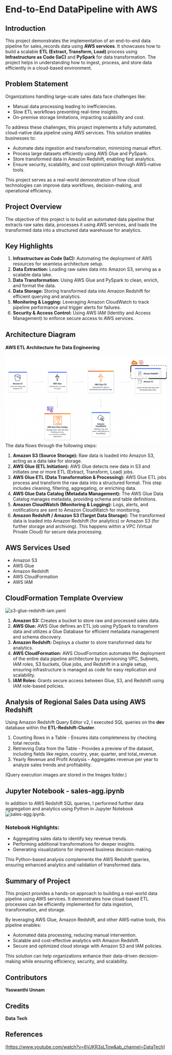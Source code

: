 # End-to-End DataPipeline with AWS

## Introduction
This project demonstrates the implementation of an end-to-end data pipeline for sales_records data using <strong>AWS services</strong>. It showcases how to build a scalable <strong>ETL (Extract, Transform, Load)</strong> process using <strong>Infrastructure as Code (IaC)</strong> and <strong>PySpark</strong> for data transformation. The project helps in understanding how to ingest, process, and store data efficiently in a cloud-based environment.

## Problem Statement
Organizations handling large-scale sales data face challenges like:

- Manual data processing leading to inefficiencies.
- Slow ETL workflows preventing real-time insights.
- On-premise storage limitations, impacting scalability and cost.

To address these challenges, this project implements a fully automated, cloud-native data pipeline using AWS services. This solution enables businesses to:
- Automate data ingestion and transformation, minimizing manual effort.
- Process large datasets efficiently using AWS Glue and PySpark.
- Store transformed data in Amazon Redshift, enabling fast analytics.
- Ensure security, scalability, and cost optimization through AWS-native tools.

This project serves as a real-world demonstration of how cloud technologies can improve data workflows, decision-making, and operational efficiency.

## Project Overview
The objective of this project is to build an automated data pipeline that extracts raw sales data, processes it using AWS services, and loads the transformed data into a structured data warehouse for analytics.

## Key Highlights

1. <strong>Infrastructure as Code (IaC):</strong> Automating the deployment of AWS resources for seamless architecture setup.
2. <strong>Data Extraction:</strong> Loading raw sales data into Amazon S3, serving as a scalable data lake.
3. <strong>Data Transformation:</strong> Using AWS Glue and PySpark to clean, enrich, and format the data.
4. <strong>Data Storage:</strong> Storing transformed data into Amazon Redshift for efficient querying and analytics.
5. <strong>Monitoring & Logging:</strong> Leveraging Amazon CloudWatch to track pipeline performance and trigger alerts for failures.
6. <strong>Security & Access Control:</strong> Using AWS IAM (Identity and Access Management) to enforce secure access to AWS services.

## Architecture Diagram
#### AWS ETL Architecture for Data Engineering
![Architecture Diagram](https://github.com/YaswanthiUnnam/Data-Pipeline-in-AWS/blob/c18fb781eaaa8fc54e67d1b1f1cb82250af36da0/Images/Architecture%20Diagram.png)
The data flows through the following steps:
1. <strong>Amazon S3 (Source Storage):</strong> Raw data is loaded into Amazon S3, acting as a data lake for storage.
2. <strong>AWS Glue (ETL Initiation):</strong> AWS Glue detects new data in S3 and initiates one or more ETL (Extract, Transform, Load) jobs.
3. <strong>AWS Glue ETL (Data Transformation & Processing):</strong> AWS Glue ETL jobs process and transform the raw data into a structured format. This step includes cleaning, filtering, aggregating, or enriching data.
4. <strong>AWS Glue Data Catalog (Metadata Management):</strong> The AWS Glue Data Catalog manages metadata, providing schema and table definitions.
5. <strong>Amazon CloudWatch (Monitoring & Logging):</strong> Logs, alerts, and notifications are sent to Amazon CloudWatch for monitoring.
6. <strong>Amazon Redshift / Amazon S3 (Target Data Storage):</strong> The transformed data is loaded into Amazon Redshift (for analytics) or Amazon S3 (for further storage and archiving). This happens within a VPC (Virtual Private Cloud) for secure data processing.

## AWS Services Used
* Amazon S3
* AWS Glue
* Amazon Redshift
* AWS CloudFormation
* AWS IAM

## CloudFormation Template Overview
![s3-glue-redshift-iam.yaml](https://github.com/YaswanthiUnnam/Data-Pipeline-in-AWS/blob/1894d5d73f9bb42326b6a38ec52dac45d69d28f6/s3-glue-redshift-iam.yaml)

1. <strong>Amazon S3:</strong> Creates a bucket to store raw and processed sales data.
2. <strong>AWS Glue:</strong> AWS Glue defines an ETL job using PySpark to transform data and utilizes a Glue Database for efficient metadata management and schema discovery.
3. <strong>Amazon Redshift:</strong> Deploys a cluster to store transformed data for analytics.
4. <strong>AWS CloudFormation:</strong> AWS CloudFormation automates the deployment of the entire data pipeline architecture by provisioning VPC, Subnets, IAM roles, S3 buckets, Glue jobs, and Redshift in a single setup, ensuring infrastructure is managed as code for easy replication and scalability.
5. <strong>IAM Roles:</strong> Grants secure access between Glue, S3, and Redshift using IAM role-based policies.

## Analysis of Regional Sales Data using AWS Redshift

Using Amazon Redshift Query Editor v2, I executed SQL queries on the <strong>dev</strong> database within the <strong>ETL-Redshift-Cluster</strong>. 

1. Counting Rows in a Table - Ensures data completeness by checking total records.
2. Retrieving Data from the Table - Provides a preview of the dataset, including fields like region, country, year, quarter, and total_revenue.
3. Yearly Revenue and Profit Analysis - Aggregates revenue per year to analyze sales trends and profitability.

(Query execution images are stored in the Images folder.)

## Jupyter Notebook - sales-agg.ipynb

In addition to AWS Redshift SQL queries, I performed further data aggregation and analytics using Python in Jupyter Notebook ![sales-agg.ipynb](https://github.com/YaswanthiUnnam/Data-Pipeline-in-AWS/blob/d1feb2cda87cf1d6257e3b185af7d22a50bcef7c/sales-agg.ipynb).

### Notebook Highlights:
- Aggregating sales data to identify key revenue trends.
- Performing additional transformations for deeper insights.
- Generating visualizations for improved business decision-making.

This Python-based analysis complements the AWS Redshift queries, ensuring enhanced analytics and validation of transformed data.

## Summary of Project
This project provides a hands-on approach to building a real-world data pipeline using AWS services. It demonstrates how cloud-based ETL processes can be efficiently implemented for data ingestion, transformation, and storage.

By leveraging AWS Glue, Amazon Redshift, and other AWS-native tools, this pipeline enables:

- Automated data processing, reducing manual intervention.
- Scalable and cost-effective analytics with Amazon Redshift.
- Secure and optimized cloud storage with Amazon S3 and IAM policies.

This solution can help organizations enhance their data-driven decision-making while ensuring efficiency, security, and scalability.


## Contributors
<strong>Yaswanthi Unnam</strong>

## Credits
<strong>Data Tech</strong>

## References
[https://www.youtube.com/watch?v=6VJKR3sLTow&ab_channel=DataTech]
